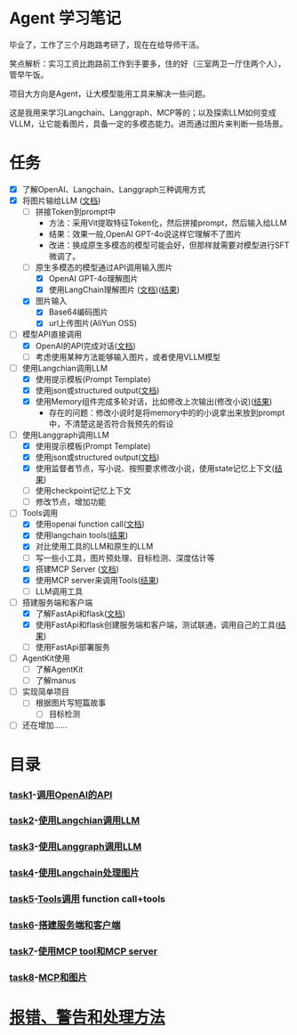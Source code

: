 # Agent 学习笔记

毕业了，工作了三个月跑路考研了，现在在给导师干活。

笑点解析：实习工资比跑路前工作到手要多，住的好（三室两卫一厅住两个人），管早午饭。

项目大方向是Agent，让大模型能用工具来解决一些问题。

这是我用来学习Langchain、Langgraph、MCP等的；以及探索LLM如何变成VLLM，让它能看图片，具备一定的多模态能力。进而通过图片来判断一些场景。


# 任务

- [x] 了解OpenAI、Langchain、Langgraph三种调用方式
- [x] 将图片输给LLM ([文档](imageToken/readme.md))
  - [ ] 拼接Token到prompt中
    - 方法：采用Vit提取特征Token化，然后拼接prompt，然后输入给LLM
    - 结果：效果一般,OpenAI GPT-4o说这样它理解不了图片
    - 改进：换成原生多模态的模型可能会好，但那样就需要对模型进行SFT微调了。
  - [ ] 原生多模态的模型通过API调用输入图片  
    - [x] OpenAI GPT-4o理解图片
    - [x] 使用LangChain理解图片 ([文档](task4/readme.md))([结果](task4/result.md))
  - [x] 图片输入
    - [x] Base64编码图片
    - [x] url上传图片(AliYun OSS)
- [ ] 模型API直接调用
  - [x] OpenAI的API完成对话([文档](task1/readme.md))
  - [ ] 考虑使用某种方法能够输入图片，或者使用VLLM模型
- [ ] 使用Langchian调用LLM
  - [x] 使用提示模板(Prompt Template)
  - [x] 使用json或structured output([文档](task2/readme.md))
  - [x] 使用Memory组件完成多轮对话，比如修改上次输出(修改小说)([结果](task2/result.md))
    - 存在的问题：修改小说时是将memory中的的小说拿出来放到prompt中，不清楚这是否符合我预先的假设 
- [ ] 使用Langgraph调用LLM
  - [x] 使用提示模板(Prompt Template)
  - [x] 使用json或structured output([文档](task3/readme.md))
  - [x] 使用监督者节点，写小说、按照要求修改小说，使用state记忆上下文([结果](task3/result.md))
  - [ ] 使用checkpoint记忆上下文
  - [ ] 修改节点，增加功能
- [ ] Tools调用
  - [x] 使用openai function call([文档](task5/readme.md))
  - [x] 使用langchain tools([结果](task5/result.md))
  - [x] 对比使用工具的LLM和原生的LLM
  - [ ] 写一些小工具，图片预处理、目标检测、深度估计等
  - [x] 搭建MCP Server ([文档](task7/readme.md))
  - [x] 使用MCP server来调用Tools([结果](task7/result.md))
  - [ ] LLM调用工具
- [ ] 搭建服务端和客户端
  - [x] 了解FastApi和flask([文档](task6/readme.md))
  - [x] 使用FastApi和flask创建服务端和客户端，测试联通，调用自己的工具([结果](task6/result.md))
  - [ ] 使用FastApi部署服务
- [ ] AgentKit使用
  - [ ] 了解AgentKit
  - [ ] 了解manus
- [ ] 实现简单项目
  - [ ] 根据图片写短篇故事
    - [ ] 目标检测
- [ ] 还在增加……

# 目录
### [task1](task1)-[调用OpenAI的API](task1/readme.md)
### [task2](task2)-[使用Langchian调用LLM](task2/readme.md)
### [task3](task3)-[使用Langgraph调用LLM](task3/readme.md)
### [task4](task4)-[使用Langchain处理图片](task4/readme.md)
### [task5](task5)-[Tools调用](task5/readme.md) function call+tools
### [task6](task6)-[搭建服务端和客户端](task6/readme.md)
### [task7](task7)-[使用MCP tool和MCP server](task7/readme.md)
### [task8](task8)-[MCP和图片](task8/readme.md)


# [报错、警告和处理方法](error.md)